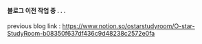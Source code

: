#### 블로그 이전 작업 중 . . .



previous blog link : https://www.notion.so/ostarstudyroom/O-star-StudyRoom-b08350f637df436c9d48238c2572e0fa

